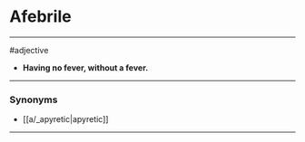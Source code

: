 # Afebrile
---
#adjective
- **Having no fever, without a fever.**
---
### Synonyms
- [[a/_apyretic|apyretic]]
---
